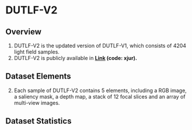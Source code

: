 # DUTLF-V2
## Overview
1. DUTLF-V2 is the updated version of DUTLF-V1, which consists of 4204 light field samples.
2. DUTLF-V2 is publicly available in **[Link](https://pan.baidu.com/s/1GPzO0n1ZsJXEzQ8bkuoYsA) (code: xjur).** 

## Dataset Elements
2. Each sample of DUTLF-V2 contains 5 elements, including a RGB image, a saliency mask, a depth map, a stack of 12 focal slices and an array of multi-view images.

## Dataset Statistics
